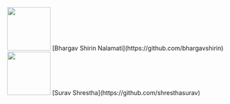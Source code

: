 
<img src="https://avatars.githubusercontent.com/u/106674601" width="100" height="100">
[Bhargav Shirin Nalamati](https://github.com/bhargavshirin)

<img src="https://avatars.githubusercontent.com/u/148626286" width="100" height="100">
[Surav Shrestha](https://github.com/shresthasurav)
